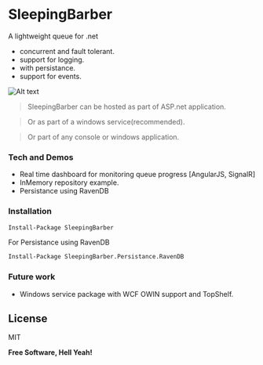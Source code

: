 # SleepingBarber
A lightweight queue for .net
  - concurrent and fault tolerant.
  - support for logging.
  - with persistance.
  - support for events.

![Alt text](https://gitlab.com/sameralrawi/sleepingbarber/raw/364ba9a945b703bc7e667f10b6bfdf007f49a648/diagram.jpg)

> SleepingBarber can be hosted as part of ASP.net application.

> Or as part of a windows service(recommended).

> Or part of any console or windows application.


### Tech and Demos
* Real time dashboard for monitoring queue progress [AngularJS, SignalR]
* InMemory repository example.
* Persistance using RavenDB


### Installation
```sh
Install-Package SleepingBarber
```
For Persistance using RavenDB
```sh
Install-Package SleepingBarber.Persistance.RavenDB
```

### Future work
* Windows service package with WCF OWIN support and TopShelf.


License
----

MIT


**Free Software, Hell Yeah!**

